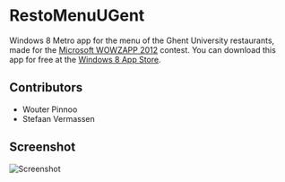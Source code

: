 RestoMenuUGent
==============

Windows 8 Metro app for the menu of the Ghent University restaurants, made for the [Microsoft WOWZAPP 2012](http://www.microsoft.com/student/en-us/wowzapp/) contest.
You can download this app for free at the [Windows 8 App Store](http://apps.microsoft.com/windows/en-ie/app/resto-menu-ugent/f601bdae-64b9-409c-83d6-706dcb9af926).

## Contributors

* Wouter Pinnoo
* Stefaan Vermassen

## Screenshot
![Screenshot](https://raw.github.com/wpinnoo/RestoMenuUGent/master/screenshots/main.png "Screenshot")
